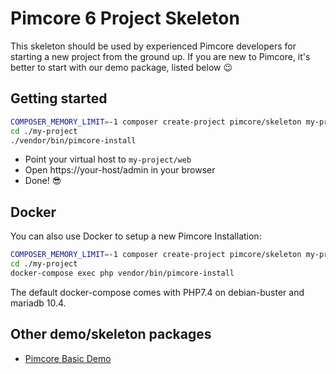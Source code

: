 # Pimcore 6 Project Skeleton 

This skeleton should be used by experienced Pimcore developers for starting a new project from the ground up. 
If you are new to Pimcore, it's better to start with our demo package, listed below 😉

## Getting started 
```bash
COMPOSER_MEMORY_LIMIT=-1 composer create-project pimcore/skeleton my-project
cd ./my-project
./vendor/bin/pimcore-install
```

- Point your virtual host to `my-project/web` 
- Open https://your-host/admin in your browser
- Done! 😎

## Docker

You can also use Docker to setup a new Pimcore Installation:

```bash
COMPOSER_MEMORY_LIMIT=-1 composer create-project pimcore/skeleton my-project
cd ./my-project
docker-compose exec php vendor/bin/pimcore-install
```

The default docker-compose comes with PHP7.4 on debian-buster and mariadb 10.4.

## Other demo/skeleton packages
- [Pimcore Basic Demo](https://github.com/pimcore/demo)

